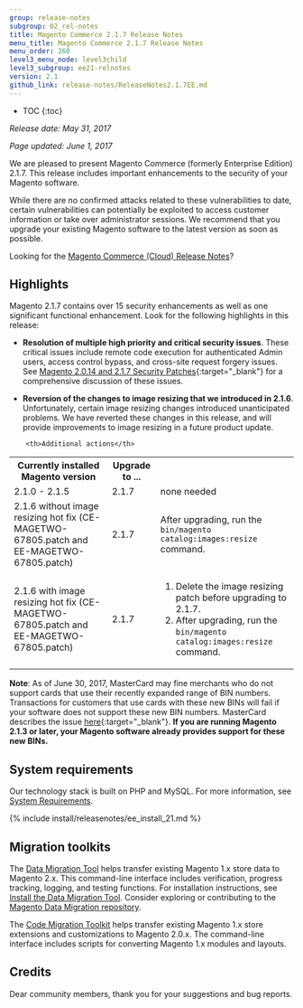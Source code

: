 ```yaml
---
group: release-notes
subgroup: 02_rel-notes
title: Magento Commerce 2.1.7 Release Notes
menu_title: Magento Commerce 2.1.7 Release Notes
menu_order: 260
level3_menu_node: level3child
level3_subgroup: ee21-relnotes 
version: 2.1
github_link: release-notes/ReleaseNotes2.1.7EE.md
---
```


*	TOC
{:toc}


*Release date: May 31, 2017*

*Page updated: June 1, 2017*

We are pleased to present Magento Commerce (formerly Enterprise Edition) 2.1.7. This release includes important enhancements to the security of your Magento software.


<div class="bs-callout bs-callout-warning" markdown="1">
While there are no confirmed attacks related to these vulnerabilities to date, certain vulnerabilities can potentially be exploited to access customer information or take over administrator sessions. We recommend that you upgrade your existing Magento software to the latest version as soon as possible.
</div>

Looking for the <a href= "http://devdocs.magento.com/guides/v2.0/cloud/release-notes/CloudReleaseNotes.html" target="_blank">Magento Commerce (Cloud)  Release Notes</a>?


## Highlights

Magento 2.1.7 contains over 15 security enhancements as well as one significant functional enhancement. Look for the following highlights in this release:



* **Resolution of multiple high priority and critical security issues**. These critical issues include remote code execution for authenticated Admin users, access control bypass, and cross-site request forgery issues. See [Magento 2.0.14 and 2.1.7 Security Patches](https://magento.com/security/patches/magento-2014-and-217-security-update){:target="_blank"} for a comprehensive discussion of these issues. 


* **Reversion of the changes to image resizing that we introduced in 2.1.6**. Unfortunately, certain image resizing changes introduced unanticipated problems. We have reverted these changes in this release, and will provide improvements to image resizing in a future product update. 

<table>
  <tr>
    <th>Currently installed Magento version</th>
    <th>Upgrade to ...</th>

        <th>Additional actions</th>


  </tr>
  <tr>
    <td>2.1.0 - 2.1.5</td>
    <td>2.1.7</td>
     <td>none needed</td>
    
  </tr>
  <tr>
    <td>2.1.6 without image resizing hot fix 
    (CE-MAGETWO-67805.patch  and EE-MAGETWO-67805.patch)</td>
    <td>2.1.7</td>
    <td>After upgrading, run the <code>bin/magento catalog:images:resize</code> command.</td>
  </tr>

  <tr>
    <td>2.1.6 with image resizing hot fix (CE-MAGETWO-67805.patch and EE-MAGETWO-67805.patch)</td>
    <td>2.1.7</td>
    <td>
    <ol>
    <li>Delete the image resizing patch before upgrading to 2.1.7. </li>
    <li>After upgrading, run the <code>bin/magento catalog:images:resize</code> command. </li>
     </ol>
    </td>

</tr>

</table>

**Note**: As of June 30, 2017, MasterCard may fine merchants who do not support cards that use their recently expanded range of BIN numbers. Transactions for customers that use cards with these new BINs will fail if your software does not support these new BIN numbers. MasterCard describes the issue [here](https://www.mastercard.us/en-us/issuers/get-support/2-series-bin-expansion.html){:target="_blank"}.  **If you are running Magento 2.1.3 or later, your Magento software already provides support for these new BINs.** 


## System requirements
Our technology stack is built on PHP and MySQL. For more information, see
<a href="{{ page.baseurl}}/install-gde/system-requirements.html" target="_blank">System Requirements</a>.


{% include install/releasenotes/ee_install_21.md %}



## Migration toolkits
The <a href="{{ page.baseurl}}/migration/migration-migrate.html" target="_blank">Data Migration Tool</a> helps transfer existing Magento 1.x store data to Magento 2.x. This command-line interface includes verification, progress tracking, logging, and testing functions. For installation instructions, see  <a href="{{ page.baseurl}}/migration/migration-tool-install.html" target="_blank">Install the Data Migration Tool</a>. Consider exploring or contributing to the <a href="https://github.com/magento/data-migration-tool" target="_blank"> Magento Data Migration repository</a>.

The <a href="https://github.com/magento/code-migration" target="_blank">Code Migration Toolkit</a> helps transfer existing Magento 1.x store extensions and customizations to Magento 2.0.x. The command-line interface includes scripts for converting Magento 1.x modules and layouts.

## Credits
Dear community members, thank you for your suggestions and bug reports. 


